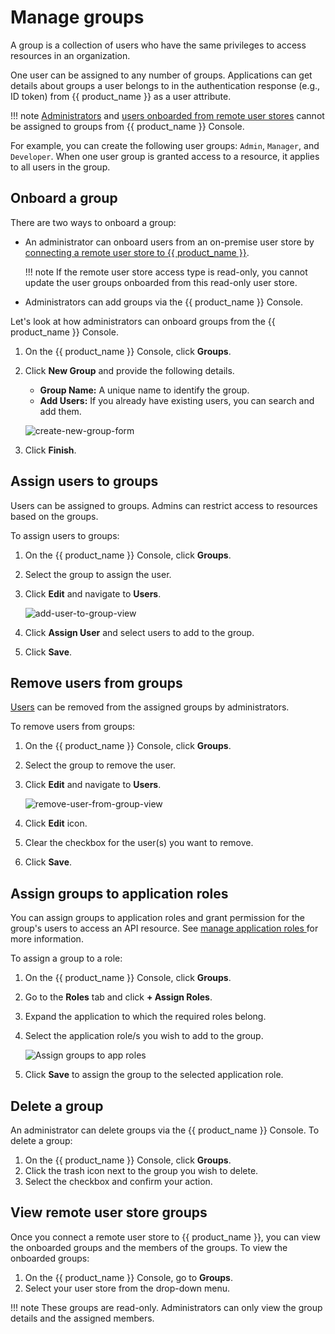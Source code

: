 # Manage groups

A group is a collection of users who have the same privileges to access resources in an organization.

One user can be assigned to any number of groups. Applications can get details about groups a user belongs to in the authentication response (e.g., ID token) from {{ product_name }} as a user attribute.

!!! note
    [Administrators](../../guides/users/manage-collaborators/) and [users onboarded from remote user stores](../../guides/users/manage-customers/) cannot be assigned to groups from {{ product_name }} Console.

For example, you can create the following user groups: `Admin`, `Manager`, and `Developer`. When one user group is granted access to a resource, it applies to all users in the group.

## Onboard a group
There are two ways to onboard a group:
- An administrator can onboard users from an on-premise user store by [connecting a remote user store to {{ product_name }}](../../guides/users/user-stores/configure-a-user-store/).

    !!! note
        If the remote user store access type is read-only, you cannot update the user groups onboarded from this read-only user store.

- Administrators can add groups via the {{ product_name }} Console.

Let's look at how administrators can onboard groups from the {{ product_name }} Console.

1. On the {{ product_name }} Console, click **Groups**.
2. Click **New Group** and provide the following details.
    - **Group Name:** A unique name to identify the group.
    - **Add Users:** If you already have existing users, you can search and add them.

    ![create-new-group-form](../../assets/img/guides/groups/create-new-group-form.png)

3. Click **Finish**.

## Assign users to groups
Users can be assigned to groups. Admins can restrict access to resources based on the groups.

To assign users to groups:

1. On the {{ product_name }} Console, click **Groups**.
2. Select the group to assign the user.
3. Click **Edit** and navigate to **Users**.

    ![add-user-to-group-view](../../assets/img/guides/groups/add-user-to-group-view.png)

4. Click **Assign User** and select users to add to the group.
6. Click **Save**.

## Remove users from groups
[Users](../../guides/users/manage-customers/) can be removed from the assigned groups by administrators.

To remove users from groups:

1. On the {{ product_name }} Console, click **Groups**.
2. Select the group to remove the user.
3. Click **Edit** and navigate to **Users**.

    ![remove-user-from-group-view](../../assets/img/guides/groups/remove-user-from-group-view.png)

4. Click **Edit** icon.
5. Clear the checkbox for the user(s) you want to remove.
6. Click **Save**.

## Assign groups to application roles

You can assign groups to application roles and grant permission for the group's users to access an API resource. See [manage application roles ](../../guides/applications/manage-application-roles/) for more information.

To assign a group to a role:

1. On the {{ product_name }} Console, click **Groups**.
2. Go to the **Roles** tab and click **+ Assign Roles**.
3. Expand the application to which the required roles belong.
4. Select the application role/s you wish to add to the group.

    ![Assign groups to app roles](../../assets/img/guides/groups/assign-application-roles.png)

5. Click **Save** to assign the group to the selected application role.

## Delete a group
An administrator can delete groups via the {{ product_name }} Console.
To delete a group:

1. On the {{ product_name }} Console, click **Groups**.
2. Click the trash icon next to the group you wish to delete.
3. Select the checkbox and confirm your action.

## View remote user store groups
Once you connect a remote user store to {{ product_name }}, you can view the onboarded groups and the members of the groups.
To view the onboarded groups:

1. On the {{ product_name }} Console, go to **Groups**.
2. Select your user store from the drop-down menu.

!!! note
    These groups are read-only. Administrators can only view the group details and the assigned members.
